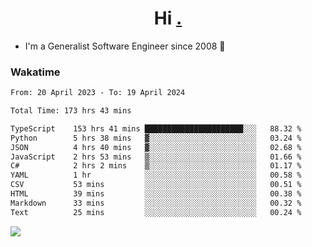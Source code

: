 <h1 align="center">Hi <a href="https://www.hackerrank.com/erasmosaraujo">.</a></h1>
 
- I'm a Generalist Software Engineer  since 2008 🚀
<!--  
<p align="left">
  <a href="https://github.com/erasmosoares/github-readme-stats">
    <img
      align="center"
      src="https://github-readme-stats.vercel.app/api/top-langs/?username=erasmosoares&theme=radical&layout=compact"
    />
  </a>
  <a href="https://github.com/erasmosoares/github-readme-stats">
    [![Harlok's WakaTime stats](https://github-readme-stats.vercel.app/api/wakatime?username=ffflabs)](https://github.com/anuraghazra/github-readme-stats)
  </a>
</p>

<!--
 ### Repo 
 
<p align="left">
 <a href="https://github.com/erasmosoares/github-readme-stats">
    <img
      align="center"
      height="165"
      src="https://github-readme-stats.vercel.app/api/pin?username=erasmosoares&repo=sample-node&title_color=fff&icon_color=f9f9f9&text_color=9f9f9f&bg_color=151515"
    />
  </a>
  <a href="https://github.com/erasmosoares/github-readme-stats">
    <img
      align="center"
      height="165"
      src="https://github-readme-stats.vercel.app/api/pin?username=erasmosoares&repo=sample-node&title_color=fff&icon_color=f9f9f9&text_color=9f9f9f&bg_color=151515"
    />
  </a>
</p>
-->

 ### Wakatime 

<!--START_SECTION:waka-->

```txt
From: 20 April 2023 - To: 19 April 2024

Total Time: 173 hrs 43 mins

TypeScript    153 hrs 41 mins ██████████████████████░░░   88.32 %
Python        5 hrs 38 mins   ▓░░░░░░░░░░░░░░░░░░░░░░░░   03.24 %
JSON          4 hrs 40 mins   ▓░░░░░░░░░░░░░░░░░░░░░░░░   02.68 %
JavaScript    2 hrs 53 mins   ▒░░░░░░░░░░░░░░░░░░░░░░░░   01.66 %
C#            2 hrs 2 mins    ▒░░░░░░░░░░░░░░░░░░░░░░░░   01.17 %
YAML          1 hr            ░░░░░░░░░░░░░░░░░░░░░░░░░   00.58 %
CSV           53 mins         ░░░░░░░░░░░░░░░░░░░░░░░░░   00.51 %
HTML          39 mins         ░░░░░░░░░░░░░░░░░░░░░░░░░   00.38 %
Markdown      33 mins         ░░░░░░░░░░░░░░░░░░░░░░░░░   00.32 %
Text          25 mins         ░░░░░░░░░░░░░░░░░░░░░░░░░   00.24 %
```

<!--END_SECTION:waka-->

![](https://komarev.com/ghpvc/?username=erasmosoares&color=brightgreen)
